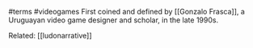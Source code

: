 #terms #videogames
First coined and defined by [[Gonzalo Frasca]], a Uruguayan video game designer and scholar, in the late 1990s.


Related:
[[ludonarrative]]